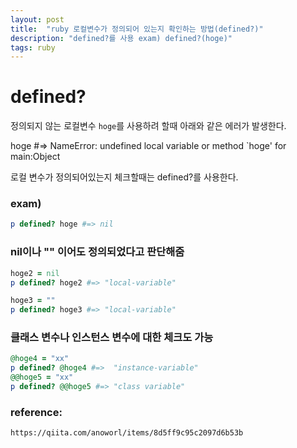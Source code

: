 ```yaml
---
layout: post
title:  "ruby 로컬변수가 정의되어 있는지 확인하는 방법(defined?)"
description: "defined?를 사용 exam) defined?(hoge)"
tags: ruby
---
```


# defined?

정의되지 않는 로컬변수 `hoge`를 사용하려 할때 아래와 같은 에러가 발생한다.

hoge #=> NameError: undefined local variable or method `hoge' for main:Object

로컬 변수가 정의되어있는지 체크할때는 defined?를 사용한다.

### exam)

```ruby
p defined? hoge #=> nil
```

### nil이나 "" 이어도 정의되었다고 판단해줌 

```ruby
hoge2 = nil
p defined? hoge2 #=> "local-variable"

hoge3 = ""
p defined? hoge3 #=> "local-variable"
```


### 클래스 변수나 인스턴스 변수에 대한 체크도 가능

```ruby
@hoge4 = "xx"
p defined? @hoge4 #=>  "instance-variable"
@@hoge5 = "xx"
p defined? @@hoge5 #=> "class variable"
```

### reference:

```
https://qiita.com/anoworl/items/8d5ff9c95c2097d6b53b
```